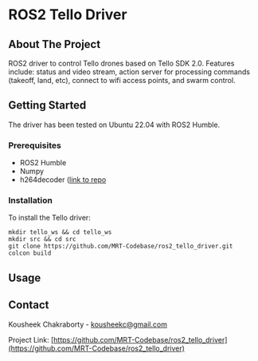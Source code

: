 # ROS2 Tello Driver

## About The Project
ROS2 driver to control Tello drones based on Tello SDK 2.0. Features include: status and video stream, action server for processing commands (takeoff, land, etc), connect to wifi access points, and swarm control.

## Getting Started
The driver has been tested on Ubuntu 22.04 with ROS2 Humble.

### Prerequisites
* ROS2 Humble
* Numpy
* h264decoder ([link to repo](https://github.com/DaWelter/h264decoder)

### Installation
To install the Tello driver:

```
mkdir tello_ws && cd tello_ws
mkdir src && cd src
git clone https://github.com/MRT-Codebase/ros2_tello_driver.git
colcon build
```

## Usage


## Contact
Kousheek Chakraborty - kousheekc@gmail.com

Project Link: [https://github.com/MRT-Codebase/ros2_tello_driver](https://github.com/MRT-Codebase/ros2_tello_driver)

